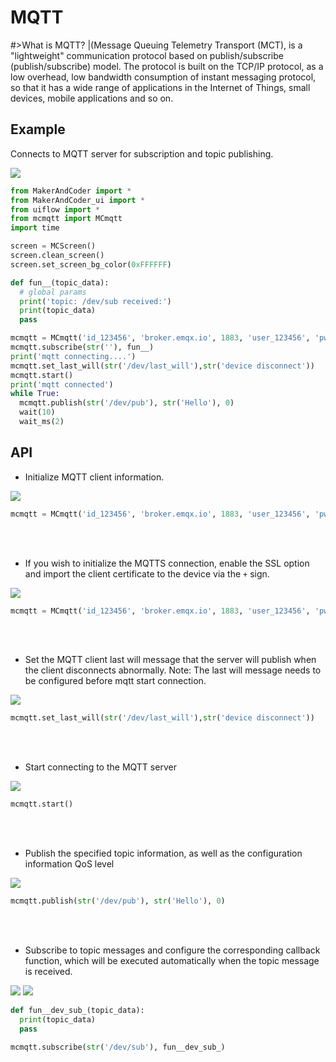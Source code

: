 # MQTT

#>What is MQTT? |(Message Queuing Telemetry Transport (MCT), is a "lightweight" communication protocol based on publish/subscribe (publish/subscribe) model. The protocol is built on the TCP/IP protocol, as a low overhead, low bandwidth consumption of instant messaging protocol, so that it has a wide range of applications in the Internet of Things, small devices, mobile applications and so on.

## Example

Connects to MQTT server for subscription and topic publishing.

<img class="blockly_svg" src="https://makerandcoder.com/MCLab/blockly/iot_cloud/mqtt/uiflow_block_mqtt_example.svg"> 


```python
from MakerAndCoder import *
from MakerAndCoder_ui import *
from uiflow import *
from mcmqtt import MCmqtt
import time

screen = MCScreen()
screen.clean_screen()
screen.set_screen_bg_color(0xFFFFFF)

def fun__(topic_data):
  # global params
  print('topic: /dev/sub received:')
  print(topic_data)
  pass

mcmqtt = MCmqtt('id_123456', 'broker.emqx.io', 1883, 'user_123456', 'pwd_123456', 20)
mcmqtt.subscribe(str(''), fun__)
print('mqtt connecting....')
mcmqtt.set_last_will(str('/dev/last_will'),str('device disconnect'))
mcmqtt.start()
print('mqtt connected')
while True:
  mcmqtt.publish(str('/dev/pub'), str('Hello'), 0)
  wait(10)
  wait_ms(2)

```


## API
- Initialize MQTT client information.
<img class="blockly_svg" src="https://makerandcoder.com/MCLab/blockly/iot_cloud/mqtt/uiflow_block_mqtt_set_client.svg"> 

```python
mcmqtt = MCmqtt('id_123456', 'broker.emqx.io', 1883, 'user_123456', 'pwd_123456', 20)

```


<br><br>
- If you wish to initialize the MQTTS connection, enable the SSL option and import the client certificate to the device via the `+` sign.
<img class="blockly_svg" src="https://makerandcoder.com/MCLab/blockly/iot_cloud/mqtt/uiflow_block_mqtt_set_client_ssl.svg"> 

```python
mcmqtt = MCmqtt('id_123456', 'broker.emqx.io', 1883, 'user_123456', 'pwd_123456', 20, ssl = True, ssl_params = {'key': "/flash/res/certificate.pem.crt", 'cert': "/flash/res/private.pem.key"})
```
<br><br>
- Set the MQTT client last will message that the server will publish when the client disconnects abnormally. Note: The last will message needs to be configured before mqtt start connection.
<img class="blockly_svg" src="https://makerandcoder.com/MCLab/blockly/iot_cloud/mqtt/uiflow_block_mqtt_set_last_will.svg"> 

```python
mcmqtt.set_last_will(str('/dev/last_will'),str('device disconnect'))
```


<br><br>
- Start connecting to the MQTT server
<img class="blockly_svg" src="https://makerandcoder.com/MCLab/blockly/iot_cloud/mqtt/uiflow_block_mqtt_start.svg"> 

```python
mcmqtt.start()
```

<br><br>
- Publish the specified topic information, as well as the configuration information QoS level
<img class="blockly_svg" src="https://makerandcoder.com/MCLab/blockly/iot_cloud/mqtt/uiflow_block_mqtt_publish.svg"> 

```python
mcmqtt.publish(str('/dev/pub'), str('Hello'), 0)
```


<br><br>
- Subscribe to topic messages and configure the corresponding callback function, which will be executed automatically when the topic message is received.
<img class="blockly_svg" src="https://makerandcoder.com/MCLab/blockly/iot_cloud/mqtt/uiflow_block_mqtt_sub.svg"> 

<img class="blockly_svg" src="https://makerandcoder.com/MCLab/blockly/iot_cloud/mqtt/uiflow_block_mqtt_get_topic_data.svg"> 

```python
def fun__dev_sub_(topic_data):
  print(topic_data)
  pass

mcmqtt.subscribe(str('/dev/sub'), fun__dev_sub_)
```


